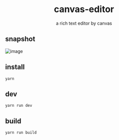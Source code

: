 <h1 align="center">canvas-editor</h1>

<p align="center"> a rich text editor by canvas</p>

## snapshot

![image](https://github.com/Hufe921/canvas-editor/blob/main/src/assets/snapshots/main_v0.2.0.png)

## install

`yarn`

## dev

`yarn run dev`

## build

`yarn run build`
